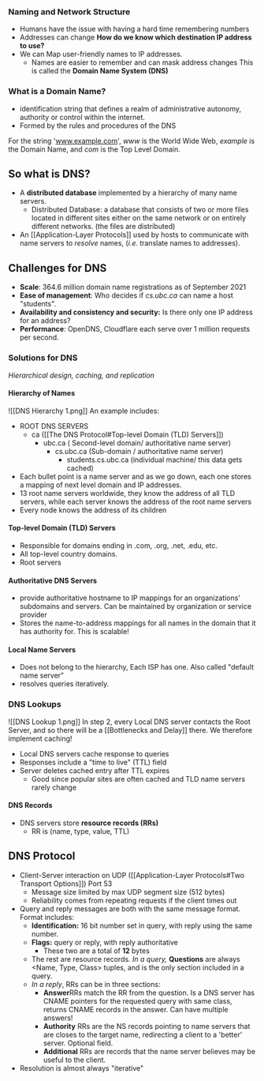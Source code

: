 ### Naming and Network Structure
- Humans have the issue with having a hard time remembering numbers
- Addresses can change
**How do we know which destination IP address to use?**
- We can Map user-friendly names to IP addresses.
	-  Names are easier to remember and can mask address changes
This is called the **Domain Name System (DNS)**

### What is a Domain Name?
- identification string that defines a realm of administrative autonomy, authority or control within the internet.
- Formed by the rules and procedures of the DNS

For the string 'www.example.com', *www* is the World Wide Web, *example* is the Domain Name, and *com* is the Top Level Domain.

## So what is DNS?
- A **distributed database** implemented by a hierarchy of many name servers.
	- Distributed Database: a database that consists of two or more files located in different sites either on the same network or on entirely different networks. (the files are distributed)
- An [[Application-Layer Protocols]] used by hosts to communicate with name servers to *resolve* names, (*i.e.* translate names to addresses).

## Challenges for DNS
- **Scale**: 364.6 million domain name registrations as of September 2021
- **Ease of management**: Who decides if *cs.ubc.ca* can name a host "students".
- **Availability and consistency and security:** Is there only one IP address for an address?
- **Performance**: OpenDNS, Cloudflare each serve over 1 million requests per second.

### Solutions for DNS

*Hierarchical design, caching, and replication*

#### Hierarchy of Names
![[DNS Hierarchy 1.png]]
An example includes: 
- ROOT DNS SERVERS
	- ca ([[The DNS Protocol#Top-level Domain (TLD) Servers]])
		- ubc.ca ( Second-level domain/ authoritative name server)
			- cs.ubc.ca (Sub-domain / authoritative name server)
				- students.cs.ubc.ca (individual machine/ this data gets cached)
- Each bullet point is a name server and as we go down, each one stores a mapping of next level domain and IP addresses.
- 13 root name servers worldwide, they know the address of all TLD servers, while each server knows the address of the root name servers
- Every node knows the address of its children

#### Top-level Domain (TLD) Servers
- Responsible for domains ending in .com, .org, .net, .edu, etc.
- All top-level country domains.
- Root servers 
#### Authoritative DNS Servers
- provide authoritative hostname to IP mappings for an organizations' subdomains and servers. Can be maintained by organization or service provider
- Stores the name-to-address mappings for all names in the domain that it has authority for. This is scalable!

#### Local Name Servers
- Does not belong to the hierarchy, Each ISP has one. Also called "default name server"
- resolves queries iteratively.

### DNS Lookups
![[DNS Lookup 1.png]]
In step 2, every Local DNS server contacts the Root Server, and so there will be a [[Bottlenecks and Delay]] there. We therefore implement caching!
- Local DNS servers cache response to queries
- Responses include a "time to live" (TTL) field
- Server deletes cached entry after TTL expires
	- Good since popular sites are often cached and TLD name servers rarely change

#### DNS Records
- DNS servers store **resource records (RRs)**
	- RR is (name, type, value, TTL)
## DNS Protocol
- Client-Server interaction on UDP ([[Application-Layer Protocols#Two Transport Options]]) Port 53
	- Message size limited by max UDP segment size (512 bytes)
	- Reliability comes from repeating requests if the client times out
- Query and reply messages are both with the same message format. Format includes:
	- **Identification:** 16 bit number set in query, with reply using the same number.
	- **Flags:** query or reply, with reply authoritative
		- These two are a total of **12** bytes
	- The rest are resource records. *In a query,* **Questions** are always <Name, Type, Class> tuples, and is the only section included in a query.
	- *In a reply*,  RRs can be in three sections:
		- **Answer**RRs match the RR from the question. Is a DNS server has CNAME pointers for the requested query with same class, returns CNAME records in the answer. Can have multiple answers!
		- **Authority** RRs are the NS records pointing to name servers that are closes to the target name, redirecting a client to a 'better' server. Optional field.
		- **Additional** RRs are records that the name server believes may be useful to the client.
- Resolution is almost always "iterative"